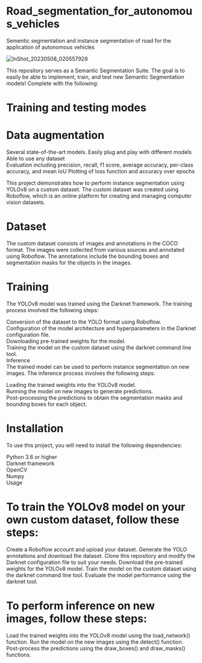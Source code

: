# Road_segmentation_for_autonomous_vehicles
Sementic segmentation and instance segmentation of road for the application of autonomous vehicles

![InShot_20230508_020557928](https://user-images.githubusercontent.com/119999424/236701623-e57ce157-f2f7-43c4-b3b3-9ce3c6b5e95d.gif)

This repository serves as a Semantic Segmentation Suite. The goal is to easily be able to implement, train, and test new Semantic Segmentation models! Complete with the following: <br> 

# Training and testing modes <br>

# Data augmentation <br>
Several state-of-the-art models. Easily plug and play with different models
Able to use any dataset <br>
Evaluation including precision, recall, f1 score, average accuracy, per-class accuracy, and mean IoU
Plotting of loss function and accuracy over epochs <br>

This project demonstrates how to perform instance segmentation using YOLOv8 on a custom dataset. The custom dataset was created using Roboflow, which is an online platform for creating and managing computer vision datasets. <br>

# Dataset <br> 
The custom dataset consists of images and annotations in the COCO format. The images were collected from various sources and annotated using Roboflow. The annotations include the bounding boxes and segmentation masks for the objects in the images. <br>

# Training <br>
The YOLOv8 model was trained using the Darknet framework. The training process involved the following steps: <br>

Conversion of the dataset to the YOLO format using Roboflow. <br>
Configuration of the model architecture and hyperparameters in the Darknet configuration file. <br>
Downloading pre-trained weights for the model. <br>
Training the model on the custom dataset using the darknet command line tool. <br>
Inference <br>
The trained model can be used to perform instance segmentation on new images. The inference process involves the following steps: <br>

Loading the trained weights into the YOLOv8 model. <br>
Running the model on new images to generate predictions. <br>
Post-processing the predictions to obtain the segmentation masks and bounding boxes for each object. <br>

# Installation <br>
To use this project, you will need to install the following dependencies: <br>

Python 3.6 or higher <br>
Darknet framework <br>
OpenCV <br>
Numpy <br>
Usage <br>

# To train the YOLOv8 model on your own custom dataset, follow these steps:

Create a Roboflow account and upload your dataset.
Generate the YOLO annotations and download the dataset.
Clone this repository and modify the Darknet configuration file to suit your needs.
Download the pre-trained weights for the YOLOv8 model.
Train the model on the custom dataset using the darknet command line tool.
Evaluate the model performance using the darknet tool.

# To perform inference on new images, follow these steps:

Load the trained weights into the YOLOv8 model using the load_network() function.
Run the model on the new images using the detect() function.
Post-process the predictions using the draw_boxes() and draw_masks() functions.



